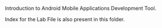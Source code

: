 Introduction to Android Mobile Applications Development Tool.

Index for the Lab File is also present in this folder.
